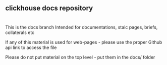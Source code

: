 ## clickhouse docs repository
#
 This is the docs branch
 Intended for documentations, staic pages, briefs, collaterals etc

 If any of this material is used for web-pages - please use the proper Github api link to access the file


Please do not put material on the top level - put them in the docs/ folder
